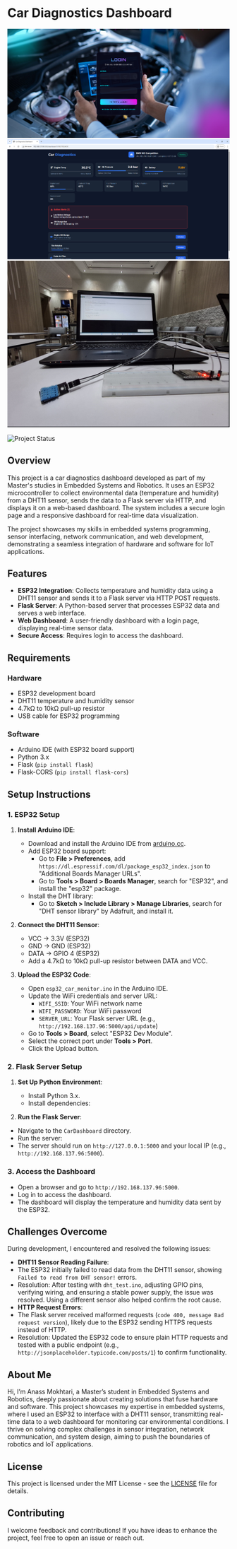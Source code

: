 # Car Diagnostics Dashboard
![Login Preview](static/images/Login-preview.png)
![Dashboard Preview](static/images/dashboard-preview.png)
![Esp Preview](static/images/esp-preview.png)


![Project Status](https://img.shields.io/badge/status-completed-green)

## Overview
This project is a car diagnostics dashboard developed as part of my Master's studies in Embedded Systems and Robotics. It uses an ESP32 microcontroller to collect environmental data (temperature and humidity) from a DHT11 sensor, sends the data to a Flask server via HTTP, and displays it on a web-based dashboard. The system includes a secure login page and a responsive dashboard for real-time data visualization.

The project showcases my skills in embedded systems programming, sensor interfacing, network communication, and web development, demonstrating a seamless integration of hardware and software for IoT applications.

## Features
- **ESP32 Integration**: Collects temperature and humidity data using a DHT11 sensor and sends it to a Flask server via HTTP POST requests.
- **Flask Server**: A Python-based server that processes ESP32 data and serves a web interface.
- **Web Dashboard**: A user-friendly dashboard with a login page, displaying real-time sensor data.
- **Secure Access**: Requires login to access the dashboard.


## Requirements
### Hardware
- ESP32 development board
- DHT11 temperature and humidity sensor
- 4.7kΩ to 10kΩ pull-up resistor
- USB cable for ESP32 programming

### Software
- Arduino IDE (with ESP32 board support)
- Python 3.x
- Flask (`pip install flask`)
- Flask-CORS (`pip install flask-cors`)

## Setup Instructions
### 1. ESP32 Setup
1. **Install Arduino IDE**:
   - Download and install the Arduino IDE from [arduino.cc](https://www.arduino.cc/en/software).
   - Add ESP32 board support:
     - Go to **File > Preferences**, add `https://dl.espressif.com/dl/package_esp32_index.json` to "Additional Boards Manager URLs".
     - Go to **Tools > Board > Boards Manager**, search for "ESP32", and install the "esp32" package.
   - Install the DHT library:
     - Go to **Sketch > Include Library > Manage Libraries**, search for "DHT sensor library" by Adafruit, and install it.

2. **Connect the DHT11 Sensor**:
   - VCC → 3.3V (ESP32)
   - GND → GND (ESP32)
   - DATA → GPIO 4 (ESP32)
   - Add a 4.7kΩ to 10kΩ pull-up resistor between DATA and VCC.

3. **Upload the ESP32 Code**:
   - Open `esp32_car_monitor.ino` in the Arduino IDE.
   - Update the WiFi credentials and server URL:
     - `WIFI_SSID`: Your WiFi network name
     - `WIFI_PASSWORD`: Your WiFi password
     - `SERVER_URL`: Your Flask server URL (e.g., `http://192.168.137.96:5000/api/update`)
   - Go to **Tools > Board**, select "ESP32 Dev Module".
   - Select the correct port under **Tools > Port**.
   - Click the Upload button.

### 2. Flask Server Setup
1. **Set Up Python Environment**:
   - Install Python 3.x.
   - Install dependencies:
    
2. **Run the Flask Server**:
- Navigate to the `CarDashboard` directory.
- Run the server:
- The server should run on `http://127.0.0.1:5000` and your local IP (e.g., `http://192.168.137.96:5000`).

### 3. Access the Dashboard
- Open a browser and go to `http://192.168.137.96:5000`.
- Log in to access the dashboard.
- The dashboard will display the temperature and humidity data sent by the ESP32.

## Challenges Overcome
During development, I encountered and resolved the following issues:
- **DHT11 Sensor Reading Failure**:
- The ESP32 initially failed to read data from the DHT11 sensor, showing `Failed to read from DHT sensor!` errors.
- Resolution: After testing with `dht_test.ino`, adjusting GPIO pins, verifying wiring, and ensuring a stable power supply, the issue was resolved. Using a different sensor also helped confirm the root cause.
- **HTTP Request Errors**:
- The Flask server received malformed requests (`code 400, message Bad request version`), likely due to the ESP32 sending HTTPS requests instead of HTTP.
- Resolution: Updated the ESP32 code to ensure plain HTTP requests and tested with a public endpoint (e.g., `http://jsonplaceholder.typicode.com/posts/1`) to confirm functionality.

## About Me
Hi, I’m Anass Mokhtari, a Master’s student in Embedded Systems and Robotics, deeply passionate about creating solutions that fuse hardware and software. This project showcases my expertise in embedded systems, where I used an ESP32 to interface with a DHT11 sensor, transmitting real-time data to a web dashboard for monitoring car environmental conditions. I thrive on solving complex challenges in sensor integration, network communication, and system design, aiming to push the boundaries of robotics and IoT applications.

## License
This project is licensed under the MIT License - see the [LICENSE](LICENSE) file for details.

## Contributing
I welcome feedback and contributions! If you have ideas to enhance the project, feel free to open an issue or reach out.
